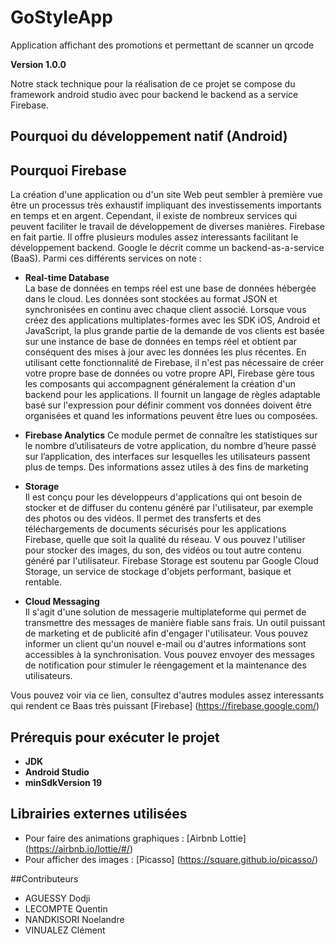 # GoStyleApp
 Application affichant des promotions et permettant de scanner un qrcode

**Version 1.0.0**

Notre stack technique pour la réalisation de ce projet se compose du framework android studio avec pour backend
le backend as a service Firebase.

## Pourquoi du développement natif (Android)




## Pourquoi Firebase 
La création d'une application ou d'un site Web peut sembler à première vue être un processus 
très exhaustif impliquant des investissements importants en temps et en argent. 
Cependant, il existe de nombreux services qui peuvent faciliter le travail de développement 
de diverses manières. Firebase en fait partie. Il offre plusieurs modules assez interessants facilitant
le développement backend. Google le décrit comme un  backend-as-a-service (BaaS). Parmi ces différents services on note :

 - **Real-time Database** <br/>
La base de données en temps réel est une base de données hébergée dans le cloud. Les données sont stockées au format JSON et synchronisées en continu avec chaque client associé. 
Lorsque vous créez des applications multiplates-formes avec les SDK iOS, Android et JavaScript, la plus grande partie de la demande de vos clients est basée sur une instance de base de données en temps réel et obtient par conséquent des mises à jour avec les données les plus récentes. 
En utilisant cette fonctionnalité de Firebase, il n'est pas nécessaire de créer votre propre base de données ou votre propre API, Firebase gère tous les composants qui accompagnent généralement la création d'un backend pour les applications. Il fournit un langage de règles adaptable basé sur l'expression pour définir comment vos données doivent être organisées et quand les informations peuvent être lues ou composées.
 - **Firebase Analytics**
Ce module permet de connaître les statistiques sur le nombre d’utilisateurs de votre application, 
du nombre d’heure passé sur l’application, des interfaces sur lesquelles les utilisateurs
passent plus de temps. Des informations assez utiles à des fins de marketing

- **Storage** <br/>
Il est conçu pour les développeurs d'applications qui ont besoin de stocker et de diffuser du contenu
 généré par l'utilisateur, par exemple des photos ou des vidéos. 
 Il permet des transferts et des téléchargements de documents sécurisés pour les applications Firebase,
  quelle que soit la qualité du réseau. V
  ous pouvez l'utiliser pour stocker des images, du son, des vidéos ou tout autre contenu généré 
  par l'utilisateur. Firebase Storage est soutenu par Google Cloud Storage, 
  un service de stockage d'objets performant, basique et rentable.
  
- **Cloud Messaging** <br/>
Il s'agit d'une solution de messagerie multiplateforme qui permet de transmettre des messages de 
manière fiable sans frais. Un outil puissant de marketing et de publicité afin d'engager l'utilisateur.
 Vous pouvez informer un client qu'un nouvel e-mail ou d'autres informations sont accessibles à la synchronisation. 
 Vous pouvez envoyer des messages de notification pour stimuler le réengagement et la maintenance des utilisateurs.

Vous pouvez voir via ce lien, consultez d'autres modules assez interessants qui rendent ce Baas très puissant [Firebase] (https://firebase.google.com/)
## Prérequis pour exécuter le projet 
 - **JDK**
 - **Android Studio**
 - **minSdkVersion 19** 


## Librairies externes utilisées 
- Pour faire des animations graphiques : [Airbnb Lottie] (https://airbnb.io/lottie/#/)
- Pour afficher des images  : [Picasso] (https://square.github.io/picasso/)



##Contributeurs
- AGUESSY Dodji 
- LECOMPTE Quentin
- NANDKISORI Noelandre
- VINUALEZ Clément
